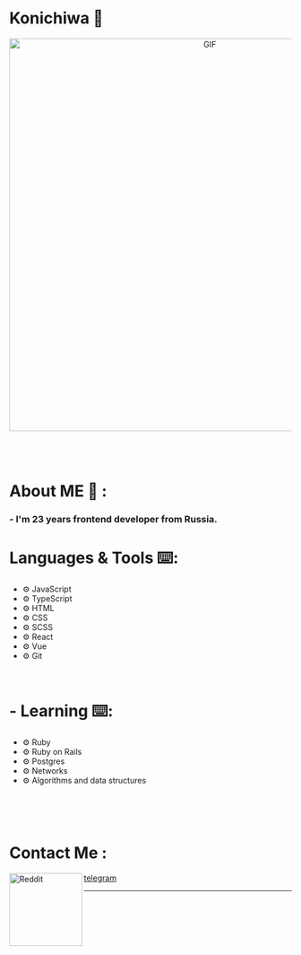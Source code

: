 # Konichiwa 👋

<div align="center">
<img hight="300" width="700" alt="GIF" align="center" src="https://ineedanime.com/wp-content/uploads/2021/09/Yamato-Kurosawa-wave-Say-I-love-you-sukitte.gif">
</div>

</br>
</br>
</br>

# About ME 💬 :

### - I'm 23 years frontend developer from Russia.


# Languages & Tools ⌨️:
- ⚙️ JavaScript
- ⚙️ TypeScript
- ⚙️ HTML
- ⚙️ CSS
- ⚙️ SCSS
- ⚙️ React
- ⚙️ Vue
- ⚙️ Git

</br>


# - Learning ⌨️:
- ⚙️ Ruby
- ⚙️ Ruby on Rails
- ⚙️ Postgres
- ⚙️ Networks
- ⚙️ Algorithms and data structures

</br>
</br>
</br>


# Contact Me :

<p>
<a href="https://t.me/@hexadecimal4869">
  telegram
  <img align="left" alt=" Reddit" width="130" hight="100" src="https://texterra.ru/upload/iblock/478/51h85qin2ayij6u9odq0xk4rtm6w5ta4/anons.webp" />
</a>
</p>
 
*************
